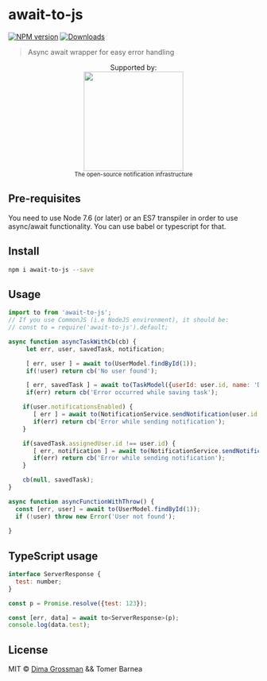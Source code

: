 # await-to-js

[![NPM version][npm-image]][npm-url]
[![Downloads][download-badge]][npm-url]

> Async await wrapper for easy error handling


<div align="center">
	Supported by:
  </div><div align="center">
		<a href="https://github.com/novuhq/novu">
			<img src="https://user-images.githubusercontent.com/8872447/165779274-22a190da-3284-487e-bd1e-14983df12cbb.png" width="200">
		</a>
    </div>
    <div align="center">  <sup>The open-source notification infrastructure</sup>
</div>
    
## Pre-requisites
You need to use Node 7.6 (or later) or an ES7 transpiler in order to use async/await functionality.
You can use babel or typescript for that.

## Install

```sh
npm i await-to-js --save
```

## Usage

```js
import to from 'await-to-js';
// If you use CommonJS (i.e NodeJS environment), it should be:
// const to = require('await-to-js').default;

async function asyncTaskWithCb(cb) {
     let err, user, savedTask, notification;

     [ err, user ] = await to(UserModel.findById(1));
     if(!user) return cb('No user found');

     [ err, savedTask ] = await to(TaskModel({userId: user.id, name: 'Demo Task'}));
     if(err) return cb('Error occurred while saving task');

    if(user.notificationsEnabled) {
       [ err ] = await to(NotificationService.sendNotification(user.id, 'Task Created'));
       if(err) return cb('Error while sending notification');
    }

    if(savedTask.assignedUser.id !== user.id) {
       [ err, notification ] = await to(NotificationService.sendNotification(savedTask.assignedUser.id, 'Task was created for you'));
       if(err) return cb('Error while sending notification');
    }

    cb(null, savedTask);
}

async function asyncFunctionWithThrow() {
  const [err, user] = await to(UserModel.findById(1));
  if (!user) throw new Error('User not found');
  
}
```

## TypeScript usage
```javascript
interface ServerResponse {
  test: number;
}

const p = Promise.resolve({test: 123});

const [err, data] = await to<ServerResponse>(p);
console.log(data.test);
```


## License

MIT © [Dima Grossman](http://blog.grossman.io) && Tomer Barnea

[npm-url]: https://www.npmjs.org/package/await-to-js
[npm-image]: https://img.shields.io/npm/v/await-to-js.svg?style=flat-square

[travis-url]: https://travis-ci.org/scopsy/await-to-js
[travis-image]: https://img.shields.io/travis/scopsy/await-to-js.svg?style=flat-square

[coveralls-url]: https://coveralls.io/r/scopsy/await-to-js
[coveralls-image]: https://img.shields.io/coveralls/scopsy/await-to-js.svg?style=flat-square

[depstat-url]: https://david-dm.org/scopsy/await-to-js
[depstat-image]: https://david-dm.org/scopsy/await-to-js.svg?style=flat-square

[download-badge]: https://img.shields.io/npm/dm/await-to-js.svg?style=flat-square
